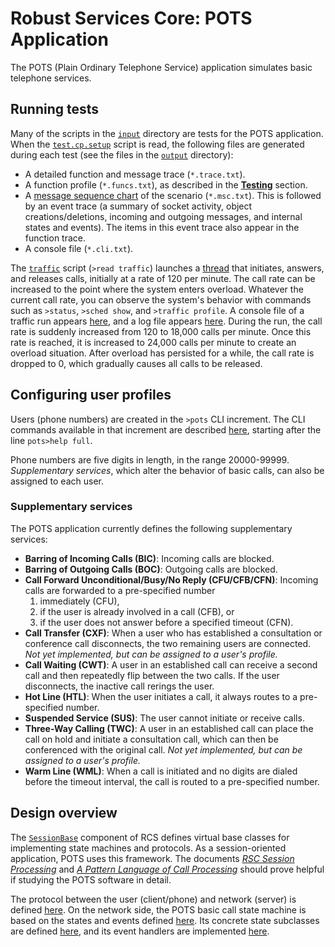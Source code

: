 # Robust Services Core: POTS Application

The POTS (Plain Ordinary Telephone Service) application simulates basic telephone
services.

## Running tests

Many of the scripts in the [`input`](/input) directory are tests for the POTS application.
When the [`test.cp.setup`](/input/test.cp.setup.txt) script is read, the following files
are generated during each test (see the files in the [`output`](/output) directory):

* A detailed function and message trace (`*.trace.txt`).
* A function profile (`*.funcs.txt`), as described in the [**Testing**](/README.md) section.
* A [message sequence chart](http://en.wikipedia.org/wiki/Message_sequence_chart) of the
scenario (`*.msc.txt`).  This is followed by an event trace (a summary of socket activity,
object creations/deletions, incoming and outgoing messages, and internal states and events).
The items in this event trace also appear in the function trace.
* A console file (`*.cli.txt`).

The [`traffic`](/input/traffic.txt) script (`>read traffic`) launches a
[thread](/an/PotsTrafficThread.h) that initiates, answers, and releases calls, initially
at a rate of 120 per minute.  The call rate can be increased to the point where the system
enters overload.  Whatever the current call rate, you can observe the system's behavior with
commands such as `>status`, `>sched show`, and `>traffic profile`.  A console file of a
traffic run appears [here](/output/console170919-141122.txt), and a log file appears
[here](/output/logs170919-141122.txt).  During the run, the call rate is suddenly
increased from 120 to 18,000 calls per minute.  Once this rate is reached, it is increased
to 24,000 calls per minute to create an overload situation.  After overload has persisted
for a while, the call rate is dropped to 0, which gradually causes all calls to be released.

## Configuring user profiles

Users (phone numbers) are created in the `>pots` CLI increment.  The CLI commands
available in that increment are described [here](/output/help.cli.txt),
starting after the line `pots>help full`.

Phone numbers are five digits in length, in the range 20000-99999.  *Supplementary services*,
which alter the behavior of basic calls, can also be assigned to each user.

### Supplementary services
The POTS application currently defines the following supplementary services:
* **Barring of Incoming Calls (BIC)**: Incoming calls are blocked.
* **Barring of Outgoing Calls (BOC)**: Outgoing calls are blocked.
* **Call Forward Unconditional/Busy/No Reply (CFU/CFB/CFN)**: Incoming calls are
forwarded to a pre-specified number
  1. immediately (CFU),
  2. if the user is already involved in a call (CFB), or
  3. if the user does not answer before a specified timeout (CFN).
* **Call Transfer (CXF)**: When a user who has established a consultation or conference
call disconnects, the two remaining users are connected.  *Not yet implemented, but can
be assigned to a user's profile.*
* **Call Waiting (CWT)**: A user in an established call can receive a second call and
then repeatedly flip between the two calls.  If the user disconnects, the inactive
call rerings the user.
* **Hot Line (HTL)**: When the user initiates a call, it always routes to a pre-specified
number.
* **Suspended Service (SUS)**: The user cannot initiate or receive calls.
* **Three-Way Calling (TWC)**: A user in an established call can place the call on hold
and initiate a consultation call, which can then be conferenced with the original call.
*Not yet implemented, but can be assigned to a user's profile.*
* **Warm Line (WML)**: When a call is initiated and no digits are dialed before the timeout
interval, the call is routed to a pre-specified number.

## Design overview
The [`SessionBase`](/sb) component of RCS defines virtual base classes for implementing state
machines and protocols.  As a session-oriented application, POTS uses this framework.  The
documents [*RSC Session Processing*](/docs/RSC-Session-Processing.pdf) and [*A Pattern Language
of Call Processing*](/docs/PLCP.pdf) should prove helpful if studying the POTS software in
detail.

The protocol between the user (client/phone) and network (server) is defined
[here](/pb/PotsProtocol.h).
On the network side, the POTS basic call state machine is based on the states and events defined
[here](/cb/BcSessions.h).  Its concrete state subclasses are defined [here](/sn/PotsSessions.h),
and its event handlers are implemented [here](/sn/PotsBcHandlers.cpp).
